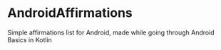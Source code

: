 # AndroidAffirmations
Simple affirmations list for Android, made while going through Android Basics in Kotlin 
